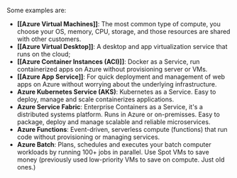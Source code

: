 Some examples are:
- **[[Azure Virtual Machines]]**: The most common type of compute, you choose your OS, memory, CPU, storage, and those resources are shared with other customers.
- **[[Azure Virtual Desktop]]**: A desktop and app virtualization service that runs on the cloud;
- **[[Azure Container Instances (ACI)]]**: Docker as a Service, run containerized apps on Azure without provisioning server or VMs.
- **[[Azure App Service]]**: For quick deployment and management of web apps on Azure without worrying about the underlying infrastructure.
- **Azure Kubernetes Service (AKS)**: Kubernetes as a Service. Easy to deploy, manage and scale containerizes applications.
- **Azure Service Fabric**: Enterprise Containers as a Service, it's a distributed systems platform. Runs in Azure or on-premisses. Easy to package, deploy and manage scalable and reliable microservices.
- **Azure Functions**: Event-driven, serverless compute (functions) that run code without provisioning or managing services.
- **Azure Batch**: Plans, schedules and executes your batch computer workloads by running 100+ jobs in parallel. Use Spot VMs to save money (previously used low-priority VMs to save on compute. Just old ones.)